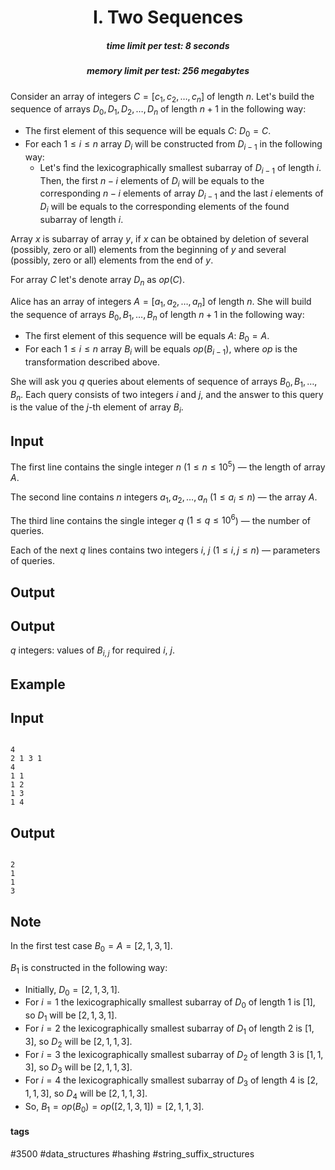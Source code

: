 <h1 style='text-align: center;'> I. Two Sequences</h1>

<h5 style='text-align: center;'>time limit per test: 8 seconds</h5>
<h5 style='text-align: center;'>memory limit per test: 256 megabytes</h5>

Consider an array of integers $C = [c_1, c_2, \ldots, c_n]$ of length $n$. Let's build the sequence of arrays $D_0, D_1, D_2, \ldots, D_{n}$ of length $n+1$ in the following way:

* The first element of this sequence will be equals $C$: $D_0 = C$.
* For each $1 \leq i \leq n$ array $D_i$ will be constructed from $D_{i-1}$ in the following way:
	+ Let's find the lexicographically smallest subarray of $D_{i-1}$ of length $i$. Then, the first $n-i$ elements of $D_i$ will be equals to the corresponding $n-i$ elements of array $D_{i-1}$ and the last $i$ elements of $D_i$ will be equals to the corresponding elements of the found subarray of length $i$.

Array $x$ is subarray of array $y$, if $x$ can be obtained by deletion of several (possibly, zero or all) elements from the beginning of $y$ and several (possibly, zero or all) elements from the end of $y$.

For array $C$ let's denote array $D_n$ as $op(C)$.

Alice has an array of integers $A = [a_1, a_2, \ldots, a_n]$ of length $n$. She will build the sequence of arrays $B_0, B_1, \ldots, B_n$ of length $n+1$ in the following way:

* The first element of this sequence will be equals $A$: $B_0 = A$.
* For each $1 \leq i \leq n$ array $B_i$ will be equals $op(B_{i-1})$, where $op$ is the transformation described above.

She will ask you $q$ queries about elements of sequence of arrays $B_0, B_1, \ldots, B_n$. Each query consists of two integers $i$ and $j$, and the answer to this query is the value of the $j$-th element of array $B_i$.

## Input

The first line contains the single integer $n$ ($1 \leq n \leq 10^5$) — the length of array $A$.

The second line contains $n$ integers $a_1, a_2, \ldots, a_n$ ($1 \leq a_i \leq n$) — the array $A$.

The third line contains the single integer $q$ ($1 \leq q \leq 10^6$) — the number of queries.

Each of the next $q$ lines contains two integers $i$, $j$ ($1 \leq i, j \leq n$) — parameters of queries.

## Output

## Output

 $q$ integers: values of $B_{i, j}$ for required $i$, $j$.

## Example

## Input


```

4
2 1 3 1
4
1 1
1 2
1 3
1 4

```
## Output


```

2
1
1
3

```
## Note

In the first test case $B_0 = A = [2, 1, 3, 1]$.

$B_1$ is constructed in the following way:

* Initially, $D_0 = [2, 1, 3, 1]$.
* For $i=1$ the lexicographically smallest subarray of $D_0$ of length $1$ is $[1]$, so $D_1$ will be $[2, 1, 3, 1]$.
* For $i=2$ the lexicographically smallest subarray of $D_1$ of length $2$ is $[1, 3]$, so $D_2$ will be $[2, 1, 1, 3]$.
* For $i=3$ the lexicographically smallest subarray of $D_2$ of length $3$ is $[1, 1, 3]$, so $D_3$ will be $[2, 1, 1, 3]$.
* For $i=4$ the lexicographically smallest subarray of $D_3$ of length $4$ is $[2, 1, 1, 3]$, so $D_4$ will be $[2, 1, 1, 3]$.
* So, $B_1 = op(B_0) = op([2, 1, 3, 1]) = [2, 1, 1, 3]$.


#### tags 

#3500 #data_structures #hashing #string_suffix_structures 